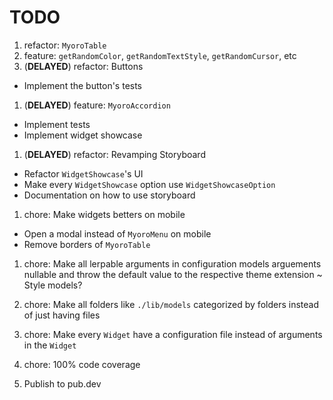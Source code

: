 # TODO

1. refactor: `MyoroTable`
1. feature: `getRandomColor`, `getRandomTextStyle`, `getRandomCursor`, etc
1. (**DELAYED**) refactor: Buttons

- Implement the button's tests

1. (**DELAYED**) feature: `MyoroAccordion`

- Implement tests
- Implement widget showcase

1. (**DELAYED**) refactor: Revamping Storyboard

- Refactor `WidgetShowcase`'s UI
- Make every `WidgetShowcase` option use `WidgetShowcaseOption`
- Documentation on how to use storyboard

1. chore: Make widgets betters on mobile

- Open a modal instead of `MyoroMenu` on mobile
- Remove borders of `MyoroTable`

1. chore: Make all lerpable arguments in configuration models arguements nullable and throw the default value to the respective theme extension ~ Style models?
1. chore: Make all folders like `./lib/models` categorized by folders instead of just having files
1. chore: Make every `Widget` have a configuration file instead of arguments in the `Widget`

1. chore: 100% code coverage
1. Publish to pub.dev
